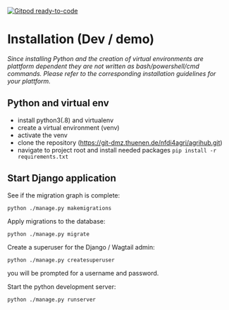 [![Gitpod ready-to-code](https://img.shields.io/badge/Gitpod-ready--to--code-blue?logo=gitpod)](https://gitpod.io/#https://github.com/gannebamm/agrihub/tree/gannebamm/gitpod-setup)

# Installation (Dev / demo)

_Since installing Python and the creation of virtual environments are plattform
dependent they are not written as bash/powershell/cmd commands. Please refer
to the corresponding installation guidelines for your plattform._ 

## Python and virtual env

* install python3(.8) and virtualenv
* create a virtual environment (venv)
* activate the venv
* clone the repository (https://git-dmz.thuenen.de/nfdi4agri/agrihub.git)
* navigate to project root and install needed packages `pip install -r requirements.txt`

## Start Django application

See if the migration graph is complete:

``python ./manage.py makemigrations``

Apply migrations to the database:

``python ./manage.py migrate``

Create a superuser for the Django / Wagtail admin:

``python ./manage.py createsuperuser``

you will be prompted for a username and password.

Start the python development server:

``python ./manage.py runserver``